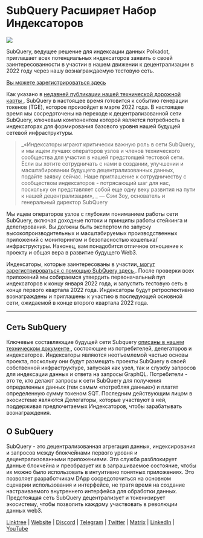 # SubQuery Расширяет Набор Индексаторов

![](https://miro.medium.com/max/1400/1*qa014uV1jHA2WTVhUadrdA.png)

SubQuery, ведущее решение для индексации данных Polkadot, приглашает всех потенциальных индексаторов заявить о своей заинтересованности в участии в нашем движении к децентрализации в 2022 году через нашу вознаграждаемую тестовую сеть.

[Вы можете зарегистрироваться здесь](https://forms.gle/RyXyhb8T9Gxkwi7R9)

Как указано в [ недавней публикации нашей технической дорожной карты ](https://subquery.medium.com/subquery-releases-technical-roadmap-2a3a383c49b), SubQuery в настоящее время готовится к событию генерации токенов (TGE), которое произойдет в марте 2022 года. В настоящее время мы сосредоточены на переходе к децентрализованной сети SubQuery, ключевым компонентом которой является потребность в индексаторах для формирования базового уровня нашей будущей сетевой инфраструктуры.

> _«Индексаторы играют критически важную роль в сети SubQuery, и мы ищем лучших операторов узлов и членов технического сообщества для участия в нашей предстоящей тестовой сети. Если вы хотите сотрудничать с нами в создании, улучшении и масштабировании будущего децентрализованных данных, подайте заявку сейчас. Наше приглашение к сотрудничеству с сообществом индексаторов - потрясающий шаг для нас, поскольку он представляет собой еще одну веху развития на пути к нашей децентрализации», _ — Сэм Зоу, основатель и генеральный директор SubQuery

Мы ищем операторов узлов с глубоким пониманием работы сети SubQuery, включая доходные потоки и принципы работы стейкинга и делегирования. Вы должны быть экспертом по запуску высокопроизводительных и масштабируемых производственных приложений с мониторингом и безопасностью кошелька/инфраструктуры. Наконец, вам понадобится отличное отношение к проекту и общая вера в развитие будущего Web3.

Индексаторы, которые заинтересованы в участии[, могут зарегистрироваться с помощью SubQuery здесь ](https://forms.gle/RyXyhb8T9Gxkwi7R9). После проверки всех приложений мы собираемся утвердить первоначальный пул индексаторов к концу января 2022 года, и запустить тестовую сеть в конце первого квартала 2022 года. Индексаторы будут ретроспективно вознаграждены и приглашены к участию в последующей основной сети, ожидаемой в конце второго квартала 2022 года.

---

## Сеть SubQuery

Ключевые составляющие будущей сети Subquery [ описаны в нашем техническом документе ](https://static.subquery.network/whitepaper.pdf), состояющие из потребителей, делегаторов и индексаторов. Индексаторы являются неотъемлемой частью основы проекта, поскольку они будут размещать проекты SubQuery в своей собственной инфраструктуре, запуская как узел, так и службу запросов для индексации данных и ответа на запросы GraphQL. Потребители - это те, кто делают запросы к сети SubQuery для получения определенных данных (тем самым «потребляя данные») и платят определенную сумму токеном SQT. Последним действующим лицом в экосистеме являются Делегаторы, которые участвуют в ней, поддерживая предпочитаемых Индексаторов, чтобы зарабатывать вознаграждения.

## О SubQuery

SubQuery - это децентрализованная агрегация данных, индексирования и запросов между блокчейнами первого уровня и децентрализованными приложениями. Эта служба разблокирует данные блокчейна и преобразует их в запрашиваемое состояние, чтобы их можно было использовать в интуитивно понятных приложениях. Это позволяет разработчикам DApp сосредоточиться на основном сценарии использования и интерфейсе, не тратя время на создание настраиваемого внутреннего интерфейса для обработки данных. Предстоящая сеть SubQuery децентрализует и токенизирует экосистему, чтобы позволить каждому участвовать в революции данных web3.

[Linktree](https://linktr.ee/subquerynetwork) |  [Website](https://subquery.network/)  |  [Discord](https://discord.com/invite/78zg8aBSMG)  |  [Telegram](https://t.me/subquerynetwork)  |  [Twitter](https://twitter.com/subquerynetwork)  |  [Matrix](https://matrix.to/#/#subquery:matrix.org)  |  [LinkedIn](https://www.linkedin.com/company/subquery)  |  [YouTube](https://www.youtube.com/channel/UCi1a6NUUjegcLHDFLr7CqLw)
